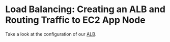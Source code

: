 # Load Balancing: Creating an ALB and Routing Traffic to EC2 App Node

Take a look at the configuration of our [ALB](../terraform/alb.tf).